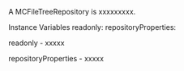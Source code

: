 A MCFileTreeRepository is xxxxxxxxx.Instance Variables	readonly:		<Object>	repositoryProperties:		<Object>readonly	- xxxxxrepositoryProperties	- xxxxx